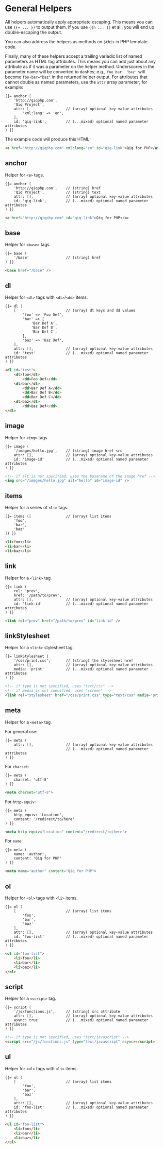 # General Helpers

All helpers automatically apply appropriate escaping. This means you can use
`{{= ... }}` to output them. If you use `{{h ... }}` et al., you will end up
double-escaping the output.

You can also address the helpers as methods on `$this` in PHP template code.

Finally, many of these helpers accept a trailing variadic list of named
parameters as HTML tag attributes. This means you can add just about any
attribute as if it was a parameter on the helper method. Underscores in  the
parameter name will be converted to dashes; e.g., `foo_bar: 'baz'` will
become `foo-bar="baz"` in the returned helper output. For attributes that
cannot double as named parameters, use the `attr` array parameter; for
example:

```qiq
{{= anchor (
    'http://qiqphp.com',
    'Qiq Project',
    attr: [                 // (array) optional key-value attributes
        'xml:lang' => 'en',
    ],
    id: 'qiq-link',         // (...mixed) optional named parameter attributes
) }}
```

The example code will produce this HTML:

```html
<a href="http://qiqphp.com" xml:lang="en" id="qiq-link">Qiq for PHP</a>
```

## anchor

Helper for `<a>` tags.

```qiq
{{= anchor (
    'http://qiqphp.com',    // (string) href
    'Qiq Project',          // (string) text
    attr: [],               // (array) optional key-value attributes
    id: 'qiq-link',         // (...mixed) optional named parameter attributes
) }}
```

```html
<a href="http://qiqphp.com" id="qiq-link">Qiq for PHP</a>
```

## base

Helper for `<base>` tags.

```qiq
{{= base (
    '/base'                 // (string) href
) }}
```

```html
<base href="/base" />
```

## dl

Helper for `<dl>` tags with `<dt>`/`<dd>` items.

```qiq
{{= dl (
    [                       // (array) dt keys and dd values
        'foo' => 'Foo Def',
        'bar' => [
            'Bar Def A',
            'Bar Def B',
            'Bar Def C',
        ],
        'baz' => 'Baz Def',
    ],
    attr: [],               // (array) optional key-value attributes
    id: 'test'              // (...mixed) optional named parameter attributes
) }}
```

```html
<dl id="test">
    <dt>foo</dt>
        <dd>Foo Def</dd>
    <dt>bar</dt>
        <dd>Bar Def A</dd>
        <dd>Bar Def B</dd>
        <dd>Bar Def C</dd>
    <dt>baz</dt>
        <dd>Baz Def</dd>
</dl>
```

## image

Helper for `<img>` tags.

```qiq
{{= image (
    '/images/hello.jpg',    // (string) image href src
    attr: [],               // (array) optional key-value attributes
    id: 'image-id'          // (...mixed) optional named parameter attributes
) }}
```

```html
<!-- if alt is not specified, uses the basename of the image href -->
<img src="/images/hello.jpg" alt="hello" id="image-id" />
```

## items

Helper for a series of `<li>` tags.

```qiq
{{= items ([                // (array) list items
    'foo',
    'bar',
    'baz'
]) }}
```

```html
<li>foo</li>
<li>bar</li>
<li>baz</li>
```

## link

Helper for a `<link>` tag.

```qiq
{{= link (
    rel: 'prev',
    href: '/path/to/prev',
    attr: [],               // (array) optional key-value attributes
    id: 'link-id'           // (...mixed) optional named parameter attributes
) }}
```

```html
<link rel="prev" href="/path/to/prev" id="link-id" />
```

## linkStylesheet

Helper for a `<link>` stylesheet tag.

```qiq
{{= linkStylesheet (
    '/css/print.css',       // (string) the stylesheet href
    attr: [],               // (array) optional key-value attributes
    media: 'print'          // (...mixed) optional named parameter attributes
) }}
```

```html
<!-- if type is not specified, uses "text/css" -->
<!-- if media is not specified, uses "screen" -->
<link rel="stylesheet" href="/css/print.css" type="text/css" media="print" />
```

## meta

Helper for a `<meta>` tag.

For general use:

```qiq
{{= meta (
    attr: [],               // (array) optional key-value attributes
    ...                     // (...mixed) optional named parameter attributes
) }}
```

For `charset`:

```qiq
{{= meta (
    charset: 'utf-8'
) }}
```

```html
<meta charset="utf-8">
```

For `http-equiv`:

```qiq
{{= meta (
    http_equiv: 'Location',
    content: '/redirect/to/here'
) }}
```

```html
<meta http-equiv="Location" content="/redirect/to/here">
```

For `name`:

```qiq
{{= meta (
    name: 'author',
    content: 'Qiq for PHP'
) }}
```

```html
<meta name="author" content="Qiq for PHP">
```

## ol

Helper for `<ol>` tags with `<li>` items.

```qiq
{{= ol (
    [                       // (array) list items
        'foo',
        'bar',
        'baz'
    ],
    attr: [],               // (array) optional key-value attributes
    id: 'foo-list'          // (...mixed) optional named parameter attributes
) }}
```

```html
<ol id="foo-list">
    <li>foo</li>
    <li>bar</li>
    <li>baz</li>
</ol>
```

## script

Helper for a `<script>` tag.

```qiq
{{= script (
    '/js/functions.js',     // (string) src attribute
    attr: [],               // (array) optional key-value attributes
    async: true             // (...mixed) optional named parameter attributes
) }}
```

```html
<!-- if type is not specified, uses "text/javascript" -->
<script src="/js/functions.js" type="text/javascript" async></script>
```

## ul

Helper for `<ul>` tags with `<li>` items.

```qiq
{{= ul (
    [                       // (array) list items
        'foo',
        'bar',
        'baz'
    ],
    attr: [],               // (array) optional key-value attributes
    id: 'foo-list'          // (...mixed) optional named parameter attributes
) }}
```

```html
<ul id="foo-list">
    <li>foo</li>
    <li>bar</li>
    <li>baz</li>
</ul>
```
